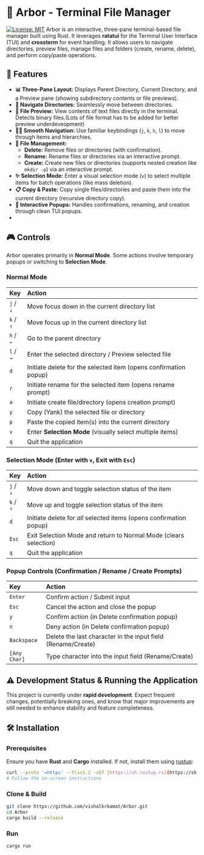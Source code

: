 # 🌳 Arbor - Terminal File Manager

[![License: MIT](https://img.shields.io/badge/License-MIT-yellow.svg)](https://opensource.org/licenses/MIT)
Arbor is an interactive, three-pane terminal-based file manager built using Rust. It leverages **ratatui** for the Terminal User Interface (TUI) and **crossterm** for event handling. It allows users to navigate directories, preview files, manage files and folders (create, rename, delete), and perform copy/paste operations.

## 📜 Features

* **📊 Three-Pane Layout:** Displays Parent Directory, Current Directory, and a Preview pane (showing subdirectory contents or file previews).
* **📂 Navigate Directories:** Seamlessly move between directories.
* **📄 File Preview:** View contents of text files directly in the terminal. Detects binary files.(Lots of file format has to be added for better preview underdeveopment)
* **🔼🔽 Smooth Navigation:** Use familiar keybindings (`j`, `k`, `h`, `l`) to move through items and hierarchies.
* **📝 File Management:**
    * **Delete:** Remove files or directories (with confirmation).
    * **Rename:** Rename files or directories via an interactive prompt.
    * **Create:** Create new files or directories (supports nested creation like `mkdir -p`) via an interactive prompt.
* **✨ Selection Mode:** Enter a visual selection mode (`v`) to select multiple items for batch operations (like mass deletion).
* **📋 Copy & Paste:** Copy single files/directories and paste them into the current directory (recursive directory copy).
* **🚀 Interactive Popups:** Handles confirmations, renaming, and creation through clean TUI popups.
* 
## 🎮 Controls

Arbor operates primarily in **Normal Mode**. Some actions involve temporary popups or switching to **Selection Mode**.

### Normal Mode

| Key         | Action                                                                |
| :---------- | :-------------------------------------------------------------------- |
| `j` / `↓`   | Move focus down in the current directory list                         |
| `k` / `↑`   | Move focus up in the current directory list                           |
| `h` / `←`   | Go to the parent directory                                            |
| `l` / `→`   | Enter the selected directory / Preview selected file                  |
| `d`         | Initiate delete for the selected item (opens confirmation popup)      |
| `r`         | Initiate rename for the selected item (opens rename prompt)           |
| `a`         | Initiate create file/directory (opens creation prompt)                |
| `y`         | Copy (Yank) the selected file or directory                            |
| `p`         | Paste the copied item(s) into the current directory                   |
| `v`         | Enter **Selection Mode** (visually select multiple items)             |
| `q`         | Quit the application                                                  |

### Selection Mode (Enter with `v`, Exit with `Esc`)

| Key         | Action                                                                |
| :---------- | :-------------------------------------------------------------------- |
| `j` / `↓`   | Move down and toggle selection status of the item                     |
| `k` / `↑`   | Move up and toggle selection status of the item                       |
| `d`         | Initiate delete for *all* selected items (opens confirmation popup)   |
| `Esc`       | Exit Selection Mode and return to Normal Mode (clears selection)      |
| `q`         | Quit the application                                                  |
### Popup Controls (Confirmation / Rename / Create Prompts)

| Key         | Action                                                                |
| :---------- | :-------------------------------------------------------------------- |
| `Enter`     | Confirm action / Submit input                                         |
| `Esc`       | Cancel the action and close the popup                                 |
| `y`         | Confirm action (in Delete confirmation popup)                         |
| `n`         | Deny action (in Delete confirmation popup)                            |
| `Backspace` | Delete the last character in the input field (Rename/Create)          |
| `[Any Char]`| Type character into the input field (Rename/Create)                   |

## ⚠️ Development Status & Running the Application

This project is currently under **rapid development**. Expect frequent changes, potentially breaking ones, and know that major improvements are still needed to enhance stability and feature completeness. 

## 🛠️ Installation

### Prerequisites

Ensure you have **Rust** and **Cargo** installed. If not, install them using [rustup](https://rustup.rs/):

```sh
curl --proto '=https' --tlsv1.2 -sSf [https://sh.rustup.rs](https://sh.rustup.rs) | sh
# Follow the on-screen instructions
```

### Clone & Build  
```sh
git clone https://github.com/vishalkrkamat/Arbor.git
cd Arbor
cargo build --release
```

### Run
```
cargo run
```
